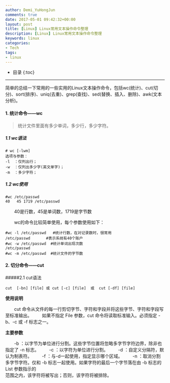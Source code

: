 ```yaml
---
author: Demi_YuHongJun
comments: true
date: 2017-05-01 09:42:32+00:00
layout: post
title: [Linux] Linux常用文本操作命令整理
description: [Linux] Linux常用文本操作命令整理
keywords: linux
categories:
- Tech
tags:
- linux
---
```

* 目录
{:toc}
---
简单的总结一下常用的一些实用的Linux文本操作命令，包括wc(统计)、cut(切分)、sort(排序)、uniq(去重)、grep(查找)、sed(替换、插入、删除)、awk(文本分析)。

#### 1. 统计命令——wc
>统计文件里面有多少单词，多少行，多少字符。

##### 1.1 wc语法
```
# wc [-lwm]
选项与参数：
-l  ：仅列出行；
-w  ：仅列出多少字(英文单字)；
-m  ：多少字符；

```
##### 1.2 wc使用
```
#wc /etc/passwd
40   45 1719 /etc/passwd
```
　　40是行数，45是单词数，1719是字节数

　　wc的命令比较简单使用，每个参数使用如下：
```
#wc -l /etc/passwd   #统计行数，在对记录数时，很常用
/etc/passwd       #表示系统有40个账户
#wc -w /etc/passwd  #统计单词出现次数
/etc/passwd
#wc -m /etc/passwd  #统计文件的字节数
```
#### 2. 切分命令——cut

#####2.1 cut语法
```
cut  [-bn] [file] 或 cut [-c] [file]  或  cut [-df] [file]
```

  **使用说明**
  
 　　cut 命令从文件的每一行剪切字节、字符和字段并将这些字节、字符和字段写至标准输出。
 　　如果不指定 File 参数，cut 命令将读取标准输入。必须指定 -b、-c 或 -f 标志之一。
 
  **主要参数**
 
 　　-b ：以字节为单位进行分割。这些字节位置将忽略多字节字符边界，除非也指定了 -n 标志。
 　　-c ：以字符为单位进行分割。
 　　-d ：自定义分隔符，默认为制表符。
 　　-f ：与-d一起使用，指定显示哪个区域。
 　　-n ：取消分割多字节字符。仅和 -b 标志一起使用。如果字符的最后一个字节落在由 -b 标志的 List 参数指示的<br />范围之内，该字符将被写出；否则，该字符将被排除。